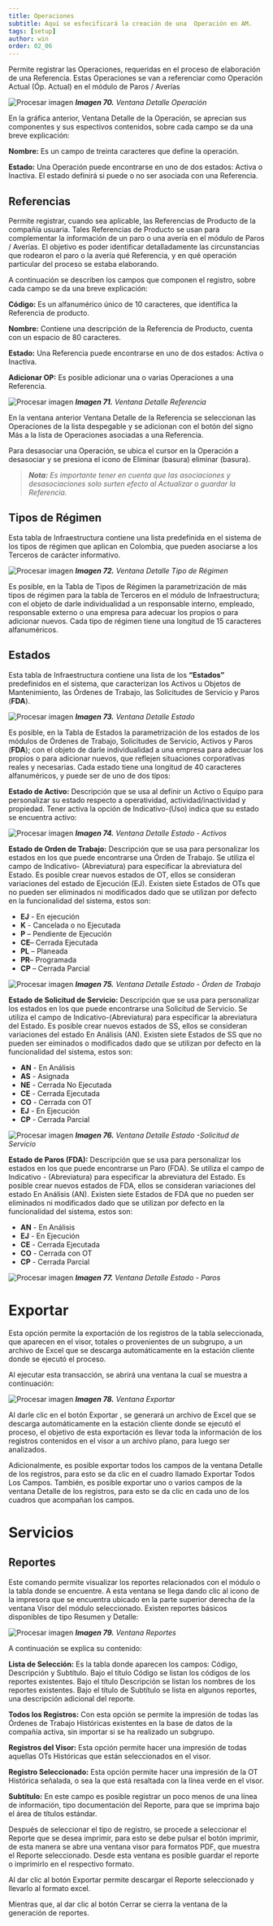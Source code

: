 ```yaml
---
title: Operaciones
subtitle: Aquí se esfecificará la creación de una  Operación en AM.
tags: [setup]
author: win
order: 02_06
---
```


Permite registrar las Operaciones, requeridas en el proceso de elaboración de una Referencia. Estas Operaciones se van a referenciar como Operación Actual (Óp. Actual) en el módulo de Paros / Averías

![Procesar imagen](https://ayuda.winsoftware.com.co/assets/images/cap02/chp02_img70.png)
_**Imagen 70.** Ventana Detalle Operación_

En la gráfica anterior, Ventana Detalle de la Operación, se aprecian sus componentes y sus espectivos contenidos, sobre cada campo se da una breve explicación:

**Nombre:** Es un campo de treinta caracteres que define la operación.

**Estado:** Una Operación puede encontrarse en uno de dos estados: Activa o Inactiva. El estado definirá si puede o no ser asociada con una Referencia.

## Referencias

Permite registrar, cuando sea aplicable, las Referencias de Producto de la compañía usuaria. Tales Referencias de Producto se usan para complementar la información de un paro o una avería en el módulo de Paros / Averías. El objetivo es poder identificar detalladamente las circunstancias que rodearon el paro o la avería qué Referencia, y en qué operación particular del proceso se estaba elaborando.

A continuación se describen los campos que componen el registro, sobre cada campo se da una breve explicación:

**Código:** Es un alfanumérico único de 10 caracteres, que identifica la Referencia de producto.

**Nombre:** Contiene una descripción de la Referencia de Producto, cuenta con un espacio de 80 caracteres.

**Estado:** Una Referencia puede encontrarse en uno de dos estados: Activa o Inactiva.

**Adicionar OP:** Es posible adicionar una o varias Operaciones a una Referencia.

![Procesar imagen](https://ayuda.winsoftware.com.co/assets/images/cap02/chp02_img71.png)
_**Imagen 71.** Ventana Detalle Referencia_

En la ventana anterior Ventana Detalle de la Referencia se seleccionan las Operaciones de la lista despegable y se adicionan con el botón del signo Más <span class="mdi mdi-plus-circle icon white"></span> a la lista de Operaciones asociadas a una Referencia.

Para desasociar una Operación, se ubica el cursor en la Operación a desasociar y se presiona el icono de Eliminar (basura) <span class="mdi mdi-delete"></span> eliminar (basura).

>_**Nota:** Es importante tener en cuenta que las asociaciones y desasociaciones solo surten efecto al Actualizar o guardar la Referencia._

## Tipos de Régimen

Esta tabla de Infraestructura contiene una lista predefinida en el sistema de los tipos de régimen que aplican en Colombia, que pueden asociarse a los Terceros de carácter informativo.

![Procesar imagen](https://ayuda.winsoftware.com.co/assets/images/cap02/chp02_img72.png)
_**Imagen 72.** Ventana Detalle Tipo de Régimen_

Es posible, en la Tabla de Tipos de Régimen la parametrización de más tipos de régimen para la tabla de Terceros en el módulo de Infraestructura; con el objeto de darle individualidad a un responsable interno, empleado, responsable externo o una empresa para adecuar los propios o para adicionar nuevos. Cada tipo de régimen tiene una longitud de 15 caracteres alfanuméricos.

## Estados

Esta tabla de Infraestructura contiene  una lista de los **“Estados”** predefinidos en el sistema, que caracterizan los Activos u Objetos de Mantenimiento, las Órdenes de Trabajo, las Solicitudes de Servicio y Paros (**FDA**).

![Procesar imagen](https://ayuda.winsoftware.com.co/assets/images/cap02/chp02_img73.png)
_**Imagen 73.** Ventana Detalle Estado_

Es posible, en la Tabla de Estados la parametrización de los estados de los módulos de Órdenes de Trabajo, Solicitudes de Servicio, Activos y Paros (**FDA**); con el objeto de darle individualidad a una empresa para adecuar los propios o para adicionar nuevos, que reflejen situaciones corporativas reales y necesarias. Cada estado tiene una longitud de 40 caracteres alfanuméricos, y puede ser de uno de dos tipos:

**Estado de Activo:** Descripción que se usa al definir un Activo o Equipo para personalizar su estado respecto a operatividad, actividad/inactividad y propiedad. Tener activa la opción de Indicativo-(Uso) indica que su estado se encuentra activo:

![Procesar imagen](https://ayuda.winsoftware.com.co/assets/images/cap02/chp02_img74.png)
_**Imagen 74.** Ventana Detalle Estado - Activos_

**Estado de Orden de Trabajo:** Descripción que se usa para personalizar los estados
en los que puede encontrarse una Órden de Trabajo. Se utiliza el campo de Indicativo-
(Abreviatura) para especificar la abreviatura del Estado. Es posible crear nuevos estados
de OT, ellos se consideran variaciones del estado de Ejecución (EJ). Existen siete Estados
de OTs que no pueden ser eliminados ni modificados dado que se utilizan por defecto en
la funcionalidad del sistema, estos son:

- **EJ** - En ejecución
- **K** - Cancelada o no Ejecutada
- **P** – Pendiente de Ejecución
- **CE**– Cerrada Ejecutada
- **PL** – Planeada
- **PR**– Programada
- **CP** – Cerrada Parcial 

![Procesar imagen](https://ayuda.winsoftware.com.co/assets/images/cap02/chp02_img75.png)
_**Imagen 75.** Ventana Detalle Estado - Órden de Trabajo_

**Estado de Solicitud de Servicio:** Descripción que se usa para personalizar los estados en los que puede encontrarse una Solicitud de  Servicio. Se utiliza el campo de Indicativo-(Abreviatura) para especificar la abreviatura del Estado. Es posible crear nuevos estados de SS, ellos se consideran variaciones del estado En Análisis (AN). Existen siete Estados de SS que no pueden ser eiminados o modificados dado que se utilizan por defecto en la funcionalidad del sistema, estos son:

- **AN** - En Análisis
- **AS** - Asignada
- **NE** - Cerrada No Ejecutada
- **CE** - Cerrada Ejecutada
- **CO** - Cerrada con OT
- **EJ** - En Ejecución
- **CP** - Cerrada Parcial 

![Procesar imagen](https://ayuda.winsoftware.com.co/assets/images/cap02/chp02_img76.png)
_**Imagen 76.** Ventana Detalle Estado -Solicitud de Servicio_

**Estado de Paros (FDA):** Descripción que se usa para personalizar los estados en los que puede encontrarse un Paro (FDA). Se utiliza el campo de Indicativo - (Abreviatura) para especificar la abreviatura del Estado. Es posible crear nuevos estados de FDA, ellos se consideran variaciones del estado En Análisis (AN).
Existen siete Estados de FDA que no pueden ser eliminados ni modificados dado que se utilizan por defecto en la funcionalidad del sistema, estos son:

- **AN** - En Análisis
- **EJ** - En Ejecución
- **CE** - Cerrada Ejecutada
- **CO** - Cerrada con OT
- **CP** - Cerrada Parcial 

![Procesar imagen](https://ayuda.winsoftware.com.co/assets/images/cap02/chp02_img77.png)
_**Imagen 77.** Ventana Detalle Estado - Paros_

# Exportar

Esta opción permite la exportación de los registros de la tabla seleccionada, que aparecen en el visor, totales o provenientes de un subgrupo, a un archivo de Excel que se descarga automáticamente en la estación cliente donde se ejecutó el proceso.

Al ejecutar esta transacción, se abrirá una ventana la cual se muestra a continuación:

![Procesar imagen](https://ayuda.winsoftware.com.co/assets/images/cap02/chp02_img78.png)
_**Imagen 78.** Ventana Exportar_

Al darle clic en el botón Exportar <span class="mdi mdi-arrow-collapse-down"></span>, se generará un archivo de Excel que se descarga automáticamente en la estación cliente donde se ejecutó el proceso, el objetivo de esta exportación es llevar toda la información de los registros contenidos en el visor a un archivo plano, para luego ser analizados.

Adicionalmente, es posible exportar todos los campos de la ventana Detalle de los registros, para esto se da clic en el cuadro llamado <a class="btn white">Exportar Todos Los Campos</a>. También, es posible exportar uno o varios campos de la ventana Detalle de los registros, para esto se da clic en cada uno de los cuadros que acompañan los campos.

# Servicios

## Reportes

Este comando permite visualizar los reportes relacionados con el módulo o la tabla donde se
encuentre. A esta ventana se llega dando clic al icono de la impresora <span class="mdi mdi-printer"></span> que se encuentra
ubicado en la parte superior derecha de la ventana Visor del módulo seleccionado. Existen
reportes básicos disponibles de tipo Resumen y Detalle:

![Procesar imagen](https://ayuda.winsoftware.com.co/assets/images/cap02/chp02_img79.png)
_**Imagen 79.** Ventana Reportes_

A continuación se explica su contenido:

**Lista de Selección:** Es la tabla donde aparecen los campos: Código, Descripción y
Subtítulo. Bajo el título Código se listan los códigos de los reportes existentes. Bajo el título Descripción se listan los nombres de los reportes existentes. Bajo el título de Subtítulo se lista en algunos reportes, una descripción adicional del reporte.

**Todos los Registros:** Con esta opción se permite la impresión de todas las Órdenes de
Trabajo Históricas existentes en la base de datos de la compañía activa, sin importar
si se ha realizado un subgrupo.

**Registros del Visor:** Esta opción permite hacer una impresión de todas aquellas OTs
Históricas que están seleccionados en el visor.

**Registro Seleccionado:** Esta opción permite hacer una impresión de la OT Histórica
señalada, o sea la que está resaltada con la línea verde en el visor.

**Subtítulo:** En este campo es posible registrar un poco menos de una línea de información, tipo documentación del Reporte, para que se imprima bajo el área de títulos estándar.

Después de seleccionar el tipo de registro, se procede a seleccionar el Reporte que se
desea imprimir, para esto se debe pulsar el botón <a class="btn white">imprimir</a>, de esta manera se abre una ventana visor para formatos PDF, que muestra el Reporte seleccionado. Desde esta ventana es posible guardar el reporte o imprimirlo en el respectivo formato. 

Al dar clic al botón <a class="btn white">Exportar</a> permite descargar el Reporte seleccionado y llevarlo al formato excel.

Mientras que, al dar clic al botón <a class="btn white">Cerrar</a> se cierra la ventana de la generación de reportes.